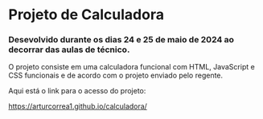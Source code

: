 # Projeto de Calculadora

### Desevolvido durante os dias 24 e 25 de maio de 2024 ao decorrar das aulas de técnico.

O projeto consiste em uma calculadora funcional com HTML, JavaScript e CSS funcionais e de acordo com o projeto enviado pelo regente.

Aqui está o link para o acesso do projeto:

https://arturcorrea1.github.io/calculadora/

